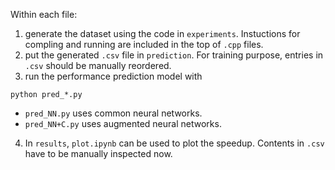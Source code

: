 Within each file:

1. generate the dataset using the code in `experiments`. Instuctions for compling and running are included in the top of `.cpp` files.
2. put the generated `.csv` file in `prediction`. For training purpose, entries in `.csv` should be manually reordered.
3. run the performance prediction model with 
```
python pred_*.py
```

* `pred_NN.py` uses common neural networks.
* `pred_NN+C.py` uses augmented neural networks.

4. In `results`, `plot.ipynb` can be used to plot the speedup. Contents in `.csv` have to be manually inspected now. 